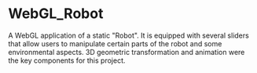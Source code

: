 # WebGL_Robot

A WebGL application of a static "Robot". It is equipped with several sliders that allow users to manipulate certain parts of the robot and some environmental aspects. 3D geometric transformation and animation were the key components for this project. 
